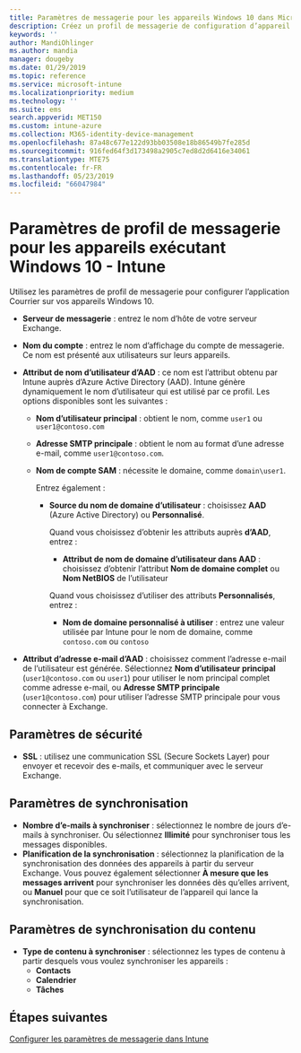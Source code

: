 ```yaml
---
title: Paramètres de messagerie pour les appareils Windows 10 dans Microsoft Intune - Azure | Microsoft Docs
description: Créez un profil de messagerie de configuration d’appareil qui utilise des serveurs Exchange et récupère des attributs à partir d’Azure Active Directory. Vous pouvez également activer le protocole SSL et synchroniser l’e-mail et les planifications sur les appareils Windows 10 à l’aide de Microsoft Intune.
keywords: ''
author: MandiOhlinger
ms.author: mandia
manager: dougeby
ms.date: 01/29/2019
ms.topic: reference
ms.service: microsoft-intune
ms.localizationpriority: medium
ms.technology: ''
ms.suite: ems
search.appverid: MET150
ms.custom: intune-azure
ms.collection: M365-identity-device-management
ms.openlocfilehash: 87a48c677e122d93bb03508e18b86549b7fe285d
ms.sourcegitcommit: 916fed64f3d173498a2905c7ed8d2d6416e34061
ms.translationtype: MTE75
ms.contentlocale: fr-FR
ms.lasthandoff: 05/23/2019
ms.locfileid: "66047984"
---
```

# <a name="email-profile-settings-for-devices-running-windows-10---intune"></a>Paramètres de profil de messagerie pour les appareils exécutant Windows 10 - Intune

Utilisez les paramètres de profil de messagerie pour configurer l’application Courrier sur vos appareils Windows 10.

- **Serveur de messagerie** : entrez le nom d’hôte de votre serveur Exchange.
- **Nom du compte** : entrez le nom d’affichage du compte de messagerie. Ce nom est présenté aux utilisateurs sur leurs appareils.
- **Attribut de nom d’utilisateur d’AAD** : ce nom est l’attribut obtenu par Intune auprès d’Azure Active Directory (AAD). Intune génère dynamiquement le nom d’utilisateur qui est utilisé par ce profil. Les options disponibles sont les suivantes :
  - **Nom d’utilisateur principal** : obtient le nom, comme `user1` ou `user1@contoso.com`
  - **Adresse SMTP principale** : obtient le nom au format d’une adresse e-mail, comme `user1@contoso.com`.
  - **Nom de compte SAM** : nécessite le domaine, comme `domain\user1`.

    Entrez également :  
    - **Source du nom de domaine d’utilisateur** : choisissez **AAD** (Azure Active Directory) ou **Personnalisé**.

      Quand vous choisissez d’obtenir les attributs auprès **d’AAD**, entrez :
      - **Attribut de nom de domaine d’utilisateur dans AAD** : choisissez d’obtenir l’attribut **Nom de domaine complet** ou **Nom NetBIOS** de l’utilisateur

      Quand vous choisissez d’utiliser des attributs **Personnalisés**, entrez :
      - **Nom de domaine personnalisé à utiliser** : entrez une valeur utilisée par Intune pour le nom de domaine, comme `contoso.com` ou `contoso`

- **Attribut d’adresse e-mail d’AAD** : choisissez comment l’adresse e-mail de l’utilisateur est générée. Sélectionnez **Nom d’utilisateur principal** (`user1@contoso.com` ou `user1`) pour utiliser le nom principal complet comme adresse e-mail, ou **Adresse SMTP principale** (`user1@contoso.com`) pour utiliser l’adresse SMTP principale pour vous connecter à Exchange.

## <a name="security-settings"></a>Paramètres de sécurité

- **SSL** : utilisez une communication SSL (Secure Sockets Layer) pour envoyer et recevoir des e-mails, et communiquer avec le serveur Exchange.

## <a name="synchronization-settings"></a>Paramètres de synchronisation

- **Nombre d’e-mails à synchroniser** : sélectionnez le nombre de jours d’e-mails à synchroniser. Ou sélectionnez **Illimité** pour synchroniser tous les messages disponibles.
- **Planification de la synchronisation** : sélectionnez la planification de la synchronisation des données des appareils à partir du serveur Exchange. Vous pouvez également sélectionner **À mesure que les messages arrivent** pour synchroniser les données dès qu’elles arrivent, ou **Manuel** pour que ce soit l’utilisateur de l’appareil qui lance la synchronisation.

## <a name="content-sync-settings"></a>Paramètres de synchronisation du contenu

- **Type de contenu à synchroniser** : sélectionnez les types de contenu à partir desquels vous voulez synchroniser les appareils :
  - **Contacts**
  - **Calendrier**
  - **Tâches**

## <a name="next-steps"></a>Étapes suivantes
[Configurer les paramètres de messagerie dans Intune](email-settings-configure.md)
